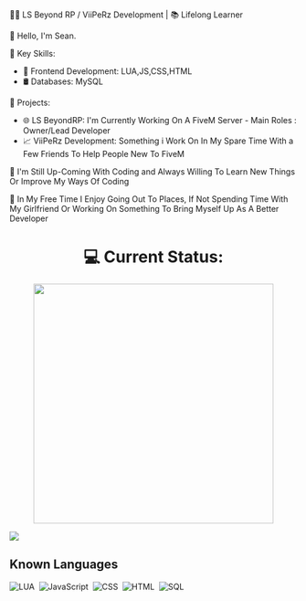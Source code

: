 👨‍💻 LS Beyond RP / ViiPeRz Development | 📚 Lifelong Learner

👋 Hello, I'm Sean.

🌟 Key Skills:
- 💼 Frontend Development: LUA,JS,CSS,HTML
- 🛢️ Databases: MySQL

🔨 Projects:
- 🌐 LS BeyondRP: I'm Currently Working On A FiveM Server - Main Roles : Owner/Lead Developer
- 📈 ViiPeRz Development: Something i Work On In My Spare Time With a Few Friends To Help People New To FiveM

🌱 I'm Still Up-Coming With Coding and Always Willing To Learn New Things Or Improve My Ways Of Coding 

🚀 In My Free Time I Enjoy Going Out To Places, If Not Spending Time With My Girlfriend Or Working On Something To Bring Myself Up As A Better Developer

<h1 align="center"> 💻 Current Status: </h1>

<p align="center">
 <a href=https://github.com/ViiPeRzTTV><img width="420" src=https://github-readme-stats.vercel.app/api?username=ViiPeRzTTV&count_private=true&show_icons=true&title_color=dc143c&text_color=ffffff&icon_color=dc143c&hide_border=true&bg_color=282a36&layout=compact&hide_title=false&hide_rank=false><a>
</p>

<a href="https://www.github.com/ViiPeRzTTV" target="_blank" rel="noreferrer"><img
src="https://img.shields.io/github/followers/ViiPeRzTTV?logo=github&style=for-the-badge&color=ffffff&labelColor=1c1917" /></a>

## Known Languages

![LUA](https://img.shields.io/badge/-Lua-333333?style=flat&logo=lua)&nbsp;
![JavaScript](https://img.shields.io/badge/-JavaScript-333333?style=flat&logo=javascript)&nbsp;
![CSS](https://img.shields.io/badge/-CSS-333333?style=flat&logo=CSS3&logoColor=1572B6)&nbsp;
![HTML](https://img.shields.io/badge/-HTML-333333?style=flat&logo=HTML5)&nbsp;
![SQL](https://img.shields.io/badge/-MySQL-333333?style=flat&logo=mysql)
